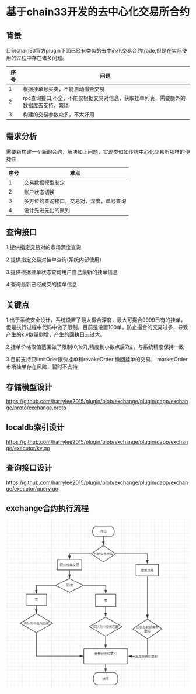

# 基于chain33开发的去中心化交易所合约

## 背景

  目前chain33官方plugin下面已经有类似的去中心化交易合约trade,但是在实际使用的过程中存在诸多问题。
  
  序号|问题
  ---|---
  1|根据挂单号买卖，不能自动撮合交易
  2| rpc查询接口,不全，不能仅根据交易对信息，获取挂单列表，需要额外的数据库去支持，繁琐
  3|构建的交易参数众多，不太好用
  
  
## 需求分析
  
  需要新构建一个新的合约，解决如上问题，实现类似如传统中心化交易所那样的便捷性
  
  序号|难点
  ---|---
  1|交易数据模型制定
  2|账户状态切换
  3|多方位的查询接口，交易对，深度，单号查询
  4|设计先进先出的队列

## 查询接口

 1.提供指定交易对的市场深度查询
 
 2.提供指定交易对挂单查询(系统内部使用）
 
 3.提供根据挂单状态查询用户自己最新的挂单信息

 4.查询最新已经成交的挂单信息
 
 
 ## 关键点
 
  1.出于系统安全设计，系统设置了最大撮合深度，最大可撮合9999已有的挂单，但是执行过程中代码中做了限制，目前是设置100单，防止撮合的交易过多，导致产生的k,v数量剧增，产生的回执日志过大。
  
  2.挂单价格取值范围做了限制(0,1e7),精度到小数点后7位，与系统精度保持一致
  
  3.目前支持只limitOder限价挂单和revokeOrder 撤回挂单的交易， marketOrder市场挂单存在风险，暂时不支持

## 存储模型设计

 https://github.com/harrylee2015/plugin/blob/exchange/plugin/dapp/exchange/proto/exchange.proto


## localdb索引设计

 https://github.com/harrylee2015/plugin/blob/exchange/plugin/dapp/exchange/executor/kv.go

## 查询接口设计

 https://github.com/harrylee2015/plugin/blob/exchange/plugin/dapp/exchange/executor/query.go


## exchange合约执行流程

![exchange合约执行流程图](./resource/exchange.png)

